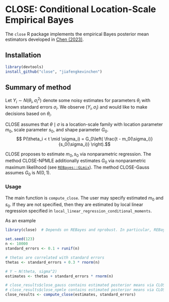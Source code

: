 # CLOSE:  Conditional Location-Scale Empirical Bayes

The `close` R package implements the empirical Bayes posterior mean estimators developed
in [Chen (2023)](https://arxiv.org/abs/2212.14444).

## Installation

```R
library(devtools)
install_github("close", "jiafengkevinchen")
```

## Summary of method

Let $Y_i \sim N(\theta_i, \sigma_i^2)$ denote some noisy estimates for parameters $\theta_i$
with known standard errors $\sigma_i$. We observe $(Y_i, \sigma_i)$ and would like to make
decisions based on $\theta_i$.

CLOSE assumes that $\theta \mid \sigma$ is a location-scale family with location parameter
$m_0$, scale parameter $s_0$, and shape parameter $G_0$.
$$ P(\theta_i < t \mid \sigma_i) = G_0\left( \frac{t - m_0(\sigma_i)}{s_0(\sigma_i)} \right).$$

CLOSE proposes to estimate $m_0, s_0$ via nonparametric regression.
The method CLOSE-NPMLE additionally estimates $G_0$ via
nonparametric maximum likelihood (see [`REBayes::GLmix`](https://www.jstatsoft.org/article/view/v082i08)). The method CLOSE-Gauss assumes $G_0$ is $N(0,1)$.

### Usage

The main function is `compute_close`. The user may specify estimated $m_0$ and $s_0$.
If they are not specified, then they are estimated by local linear regression specified in
`local_linear_regression_conditional_moments`.

As an example
```R
library(close)  # Depends on REBayes and nprobust. In particular, REBayes require a MOSEK installation

set.seed(123)
n <- 10000
standard_errors <- 0.1 + runif(n)

# thetas are correlated with standard errors
thetas <- standard_errors + 0.3 * rnorm(n)

# Y ~ N(theta, sigma^2)
estimates <- thetas + standard_errors * rnorm(n)

# close_results$close_gauss contains estimated posterior means via CLOSE-Gauss
# close_results$close_npmle contains estimated posterior means via CLOSE-NPMLE
close_results <- compute_close(estimates, standard_errors)
```
